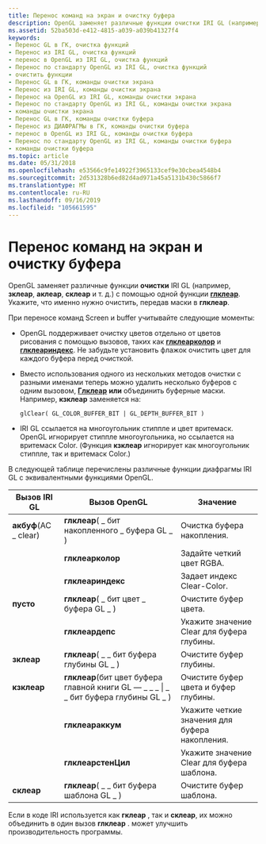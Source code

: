 ```yaml
---
title: Перенос команд на экран и очистку буфера
description: OpenGL заменяет различные функции очистки IRI GL (например, зклеар, аклеар, склеар и т. д.) с помощью одной функции Глклеар. Укажите, что именно нужно очистить, передав маски в Глклеар.
ms.assetid: 52ba503d-e412-4815-a039-a039b41327f4
keywords:
- Перенос GL в ГК, очистка функций
- Перенос из IRI GL, очистка функций
- перенос в OpenGL из IRI GL, очистка функций
- Перенос по стандарту OpenGL из IRI GL, очистка функций
- очистить функции
- Перенос GL в ГК, команды очистки экрана
- Перенос из IRI GL, команды очистки экрана
- Перенос на OpenGL из IRI GL, команды очистки экрана
- Перенос по стандарту OpenGL из IRI GL, команды очистки экрана
- команды очистки экрана
- Перенос GL в ГК, команды очистки буфера
- Перенос из ДИАФРАГМы в ГК, команды очистки буфера
- перенос в OpenGL из IRI GL, команды очистки буфера
- Перенос по стандарту OpenGL из IRI GL, команды очистки буфера
- команды очистки буфера
ms.topic: article
ms.date: 05/31/2018
ms.openlocfilehash: e53566c9fe14922f3965133cef9e30cbea4548b4
ms.sourcegitcommit: 2d531328b6ed82d4ad971a45a5131b430c5866f7
ms.translationtype: MT
ms.contentlocale: ru-RU
ms.lasthandoff: 09/16/2019
ms.locfileid: "105661595"
---
```

# <a name="porting-screen-and-buffer-clearing-commands"></a>Перенос команд на экран и очистку буфера

OpenGL заменяет различные функции **очистки** IRI GL (например, **зклеар**, **аклеар**, **склеар** и т. д.) с помощью одной функции [**глклеар**](glclear.md). Укажите, что именно нужно очистить, передав маски в **глклеар**.

При переносе команд Screen и buffer учитывайте следующие моменты:

-   OpenGL поддерживает очистку цветов отдельно от цветов рисования с помощью вызовов, таких как [**глклеарколор**](glclearcolor.md) и [**глклеариндекс**](glclearindex.md). Не забудьте установить флажок очистить цвет для каждого буфера перед очисткой.
-   Вместо использования одного из нескольких методов очистки с разными именами теперь можно удалить несколько буферов с одним вызовом, [**Глклеар**](glclear.md) **или** объединить буферные маски. Например, **кзклеар** заменяется на:

    ``` syntax
    glClear( GL_COLOR_BUFFER_BIT | GL_DEPTH_BUFFER_BIT )
    ```

-   IRI GL ссылается на многоугольник стиппле и цвет вритемаск. OpenGL игнорирует стиппле многоугольника, но ссылается на вритемаск Color. (Функция **кзклеар** игнорирует как многоугольник стиппле, так и вритемаск Color.)

В следующей таблице перечислены различные функции диафрагмы IRI GL с эквивалентными функциями OpenGL.



| Вызов IRI GL         | Вызов OpenGL                                                               | Значение                                           |
|----------------------|---------------------------------------------------------------------------|---------------------------------------------------|
| **акбуф**(AC \_ clear) | **глклеар**( \_ бит накопленного \_ буфера GL \_ )                                     | Очистка буфера накопления.                    |
|                      | **глклеарколор**                                                          | Задайте четкий цвет RGBA.                         |
|                      | **глклеариндекс**                                                          | Задает индекс Clear-Color.                        |
| **пусто**            | **глклеар**( \_ бит цвет \_ буфера GL \_ )                                     | Очистите буфер цвета.                           |
|                      | **глклеардепс**                                                          | Укажите значение Clear для буфера глубины.     |
| **зклеар**           | **глклеар**( \_ \_ бит буфера глубины GL \_ )                                     | Очистите буфер глубины.                           |
| **кзклеар**          | **глклеар**(бит цвет буфера главной книги GL — \_ \_ \_ \| \_ \_ бит буфера глубины GL \_ )<br/> | Очистите буфер цвета и буфер глубины.      |
|                      | **глклеараккум**                                                          | Укажите четкие значения для буфера накопления. |
|                      | **глклеарстенЦил**                                                        | Укажите значение Clear для буфера шаблона.   |
| **склеар**           | **глклеар**( \_ \_ бит буфера шаблона GL \_ )                                   | Очистите буфер шаблона.                         |



 

Если в коде IRI используется как **гклеар** , так и **склеар**, их можно объединить в один вызов **глклеар** . может улучшить производительность программы.

 

 





